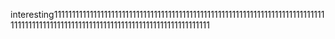interesting111111111111111111111111111111111111111111111111111111111111111111111111111111111111111111111111111111111111111111111111111111111111
